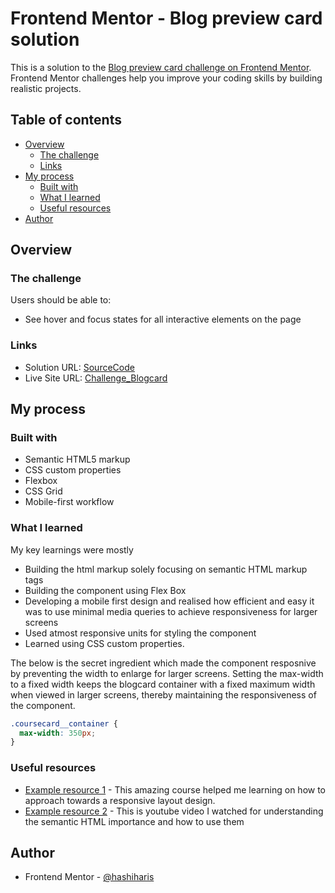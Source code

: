 # Frontend Mentor - Blog preview card solution

This is a solution to the [Blog preview card challenge on Frontend Mentor](https://www.frontendmentor.io/challenges/blog-preview-card-ckPaj01IcS). Frontend Mentor challenges help you improve your coding skills by building realistic projects.

## Table of contents

- [Overview](#overview)
  - [The challenge](#the-challenge)
  - [Links](#links)
- [My process](#my-process)
  - [Built with](#built-with)
  - [What I learned](#what-i-learned)
  - [Useful resources](#useful-resources)
- [Author](#author)

## Overview

### The challenge

Users should be able to:

- See hover and focus states for all interactive elements on the page

### Links

- Solution URL: [SourceCode](https://github.com/hashiharis/codeworks/tree/main/blog-preview-card)
- Live Site URL: [Challenge_Blogcard](https://glittery-moonbeam-578431.netlify.app/)

## My process

### Built with

- Semantic HTML5 markup
- CSS custom properties
- Flexbox
- CSS Grid
- Mobile-first workflow

### What I learned

My key learnings were mostly

- Building the html markup solely focusing on semantic HTML markup tags
- Building the component using Flex Box
- Developing a mobile first design and realised how efficient and easy it was to use minimal media queries to achieve responsiveness for larger screens
- Used atmost responsive units for styling the component
- Learned using CSS custom properties.

The below is the secret ingredient which made the component resposnive by preventing the width to enlarge for larger screens. Setting the max-width to a fixed width keeps the blogcard container with a fixed maximum width when viewed in larger screens, thereby maintaining the responsiveness of the component.

```css
.coursecard__container {
  max-width: 350px;
}
```

### Useful resources

- [Example resource 1](https://courses.kevinpowell.co/view/courses/conquering-responsive-layouts) - This amazing course helped me learning on how to approach towards a responsive layout design.
- [Example resource 2](https://www.youtube.com/watch?v=bOUhq46fd5g) - This is youtube video I watched for understanding the semantic HTML importance and how to use them

## Author

- Frontend Mentor - [@hashiharis](https://www.frontendmentor.io/profile/hashiharis)
